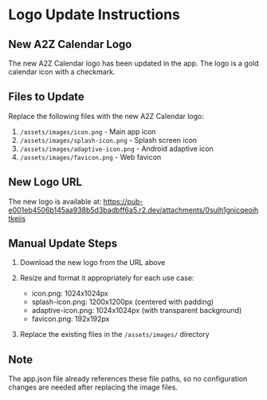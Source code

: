 # Logo Update Instructions

## New A2Z Calendar Logo

The new A2Z Calendar logo has been updated in the app. The logo is a gold calendar icon with a checkmark.

## Files to Update

Replace the following files with the new A2Z Calendar logo:

1. `/assets/images/icon.png` - Main app icon
2. `/assets/images/splash-icon.png` - Splash screen icon
3. `/assets/images/adaptive-icon.png` - Android adaptive icon
4. `/assets/images/favicon.png` - Web favicon

## New Logo URL

The new logo is available at: https://pub-e001eb4506b145aa938b5d3badbff6a5.r2.dev/attachments/0sulh1gnicqeoihtkeijs

## Manual Update Steps

1. Download the new logo from the URL above
2. Resize and format it appropriately for each use case:
   - icon.png: 1024x1024px
   - splash-icon.png: 1200x1200px (centered with padding)
   - adaptive-icon.png: 1024x1024px (with transparent background)
   - favicon.png: 192x192px

3. Replace the existing files in the `/assets/images/` directory

## Note

The app.json file already references these file paths, so no configuration changes are needed after replacing the image files.